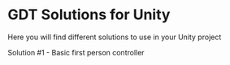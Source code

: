 # GDT Solutions for Unity
 Here you will find different solutions to use in your Unity project

Solution #1 - Basic first person controller
